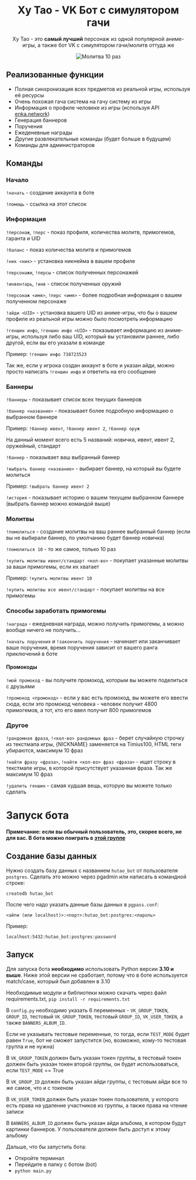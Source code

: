 <h1 align="center">Ху Тао - VK Бот с симулятором гачи</h1>

<p align="center">Ху Тао - это <strong>самый лучший</strong> персонаж из одной популярной аниме-игры, а также бот VK с симулятором гачи/молитв оттуда же</p>
<p align="center"><img alt="Молитва 10 раз" src="pictures/ten_wish_picture.png" /></p>

## Реализованные функции
- Полная синхронизация всех предметов из реальной игры, используя её ресурсы
- Очень похожая гача система на гачу систему из игры
- Информация о профиле человеке из игры (используя API [enka.network](https://enka.network/))
- Генерация баннеров
- Поручения
- Ежеденевные награды
- Другие развлекательные команды (будет больше в будущем)
- Команды для администраторов

## Команды
### Начало
`!начать` - создание аккаунта в боте

`!помощь` - ссылка на этот список

### Информация
`!персонаж`, `!перс` - показ профиля, количества молитв, примогемов, гаранта и UID

`!баланс` - показ количества молитв и примогемов

`!ник <ник>` - установка никнейма в вашем профиле

`!персонажи`, `!персы` - список полученных персонажей

`!инвентарь`, `!инв` - список полученных оружий

`!персонаж <имя>`, `!перс <имя>` - более подробная информация о вашем полученном персонаже

`!айди <UID>` - установка вашего UID из аниме-игры, что бы о вашем профиле из реальной игры можно было посмотреть информацию

`!геншин инфо`, `!геншин инфо <UID>` - показывает информацию из аниме-игры, используя либо ваш UID, который вы установили раннее, либо другой, если вы его указали в команде

Пример: `!геншин инфо 738723523`

Так же, если у игрока создан аккаунт в боте и указан айди, можно просто написать `!геншин инфо` и ответить на его сообщение

### Баннеры
`!баннеры` - показывает список всех текущих баннеров

`!баннер <название>` - показывает более подробную информацию о выбранном баннере

Пример: `!баннер ивент`, `!баннер ивент 2`, `!баннер оруж`

На данный момент всего есть 5 названий: новичка, ивент, ивент 2, оружейный, стандарт

`!баннер` - показывает ваш выбранный баннер

`!выбрать баннер <название>` - выбирает баннер, на который вы будете молиться

Пример: `!выбрать баннер ивент 2`

`!история` - показывает историю о вашем текущем выбранном баннере (выбрать баннер можно командой выше)

### Молитвы
`!помолиться` - создание молитвы на ваш раннее выбранный баннер (если вы не выбирали баннер, по умолчанию будет баннер новичка)

`!помолиться 10` - то же самое, только 10 раз

`!купить молитвы ивент/стандарт <кол-во>` - покупает указанные молитвы за ваши примогемы, если их хватает

Пример: `!купить молитвы ивент 10`

`!купить молитвы все ивент/стандарт` - покупает молитвы на все примогемы

### Способы заработать примогемы
`!награда` - ежедневная награда, можно получить примогемы, а можно вообще ничего не получить...

`!начать поручения` и `!закончить поручения` - начинает или заканчивает ваше поручения, время поручения зависит от вашего ранга приключений в боте

#### Промокоды
`!мой промокод` - вы получите промокод, которым вы можете поделиться с друзьями

`!промокод <промокод>` - если у вас есть промокод, вы можете его ввести сюда, если это промокод человека - человек получит 4800 примогемов, а тот, кто его ввел получит 800 примогемов

### Другое
`!рандомная фраза`, `!<кол-во> рандомных фраз` - берет случайную строчку из текстмапа игры, {NICKNAME} заменяется на Timius100, HTML теги убираются, максимум 10 фраз

`!найти фразу <фраза>`, `!найти <кол-во> фраз <фраза>` - ищет строку в текстмапе игры, в которой присутствует указанная фраза. Так же максимум 10 фраз

`!удалить геншин` - самая худшая вещь, которую вы можете только сделать

# Запуск бота
**Примечание: если вы обычный пользователь, это, скорее всего, не для вас. В бота можно поиграть в [этой группе](https://vk.com/we_love_hu_tao)**
## Создание базы данных
Нужно создать базу данных с названием `hutao_bot` от пользователя `postgres`.
Сделать это можно через pgadmin или написать в командной строке:
```
createdb hutao_bot
```

После чего надо указать данные базы данных в `pgpass.conf`:
```
<айпи (или localhost)>:<порт>:hutao_bot:postgres:<пароль>
```

Пример:
```
localhost:5432:hutao_bot:postgres:password
```

## Запуск
Для запуска бота **необходимо** использовать Python версии **3.10 и выше**. Ниже этой версии не сработает, потому что в боте используется match/case, который был добавлен в 3.10

Необходимые модули и библиотеки можно скачать через файл requirements.txt, `pip install -r requirements.txt`

В `config.py` необходимо указать 6 переменных - `VK_GROUP_TOKEN`, `GROUP_ID`, тестовый `VK_GROUP_TOKEN`, тестовый `GROUP_ID`, `VK_USER_TOKEN`, а также `BANNERS_ALBUM_ID`.

Если не указывать тестовые переменные, то тогда, если `TEST_MODE` будет равен `True`, бот не сможет запустится (но, возможно, кому-то тестовая группа и не нужна)

В `VK_GROUP_TOKEN` должен быть указан токен группы, в тестовый токен должен быть указан токен второй группы, он будет использоваться, если `TEST_MODE` == True

В `VK_GROUP_ID` должен быть указан айди группы, с тестовым айди все то же самое, что и с токеном

В `VK_USER_TOKEN` должен быть указан токен пользователя, у которого есть права на удаление участников из группы, а также права на чтение записи

В `BANNERS_ALBUM_ID` должен быть указан айди альбома, в котором будут картинки баннеров. У пользователя должен быть доступ к этому альбому

Дальше, что бы запустить бота:
- Откройте терминал
- Перейдите в папку с ботом (bot)
- `python main.py`
